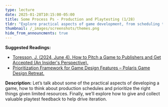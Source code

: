 ```yaml
---
type: lecture
date: 2025-01-28T10:15:00-05:00
title: Some Process Ps - Production and Playtesting (1/28)
tldr: "Explore practical aspects of game development, from scheduling to playtesting and iteration."
thumbnail: /_images/screenshots/themes.png
hide_from_announcments: true
---
```

**Suggested Readings:**
- [Toresson, J. (2024, June 4). How to Pitch a Game to Publishers and Get Accepted (An Insider's Perspective).](https://gamedesignskills.com/game-development/game-pitch/)
- [Prioritization Framework for Game Design Features – Polaris Game Design Retreat.](https://polarisgamedesign.com/2023/prioritization-framework-for-game-design-features/)

**Description:**
Let’s talk about some of the practical aspects of developing a game, how to think about production schedules and prioritize the right things given limited resources. Finally, we’ll explore how to give and collect valuable playtest feedback to help drive iteration.
